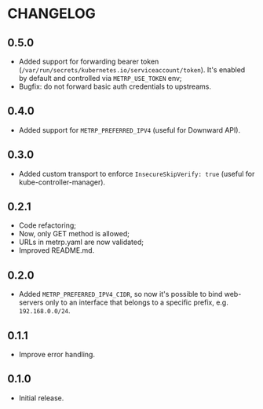 # CHANGELOG

## 0.5.0

* Added support for forwarding bearer token (`/var/run/secrets/kubernetes.io/serviceaccount/token`). It's enabled by default and controlled via `METRP_USE_TOKEN` env;
* Bugfix: do not forward basic auth credentials to upstreams.

## 0.4.0

* Added support for `METRP_PREFERRED_IPV4` (useful for Downward API).

## 0.3.0

* Added custom transport to enforce `InsecureSkipVerify: true` (useful for kube-controller-manager).

## 0.2.1

* Code refactoring;
* Now, only GET method is allowed;
* URLs in metrp.yaml are now validated;
* Improved README.md.

## 0.2.0

* Added `METRP_PREFERRED_IPV4_CIDR`, so now it's possible to bind web-servers only to an interface that belongs to a specific prefix, e.g. `192.168.0.0/24`.

## 0.1.1

* Improve error handling.

## 0.1.0

* Initial release.
